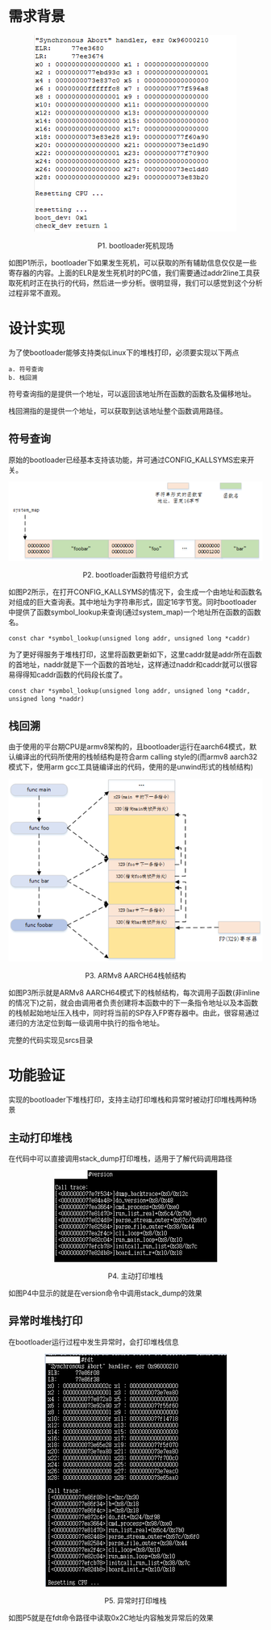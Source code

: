 # 需求背景

<div align="center"><img src="images/uboot_crash_scene.png"></div>

<p align="center">P1. bootloader死机现场</p>

如图P1所示，bootloader下如果发生死机，可以获取的所有辅助信息仅仅是一些寄存器的内容。上面的ELR是发生死机时的PC值，我们需要通过addr2line工具获取死机时正在执行的代码，然后进一步分析。很明显得，我们可以感觉到这个分析过程非常不直观。

# 设计实现

为了使bootloader能够支持类似Linux下的堆栈打印，必须要实现以下两点

```
a. 符号查询
b. 栈回溯
```

符号查询指的是提供一个地址，可以返回该地址所在函数的函数名及偏移地址。

栈回溯指的是提供一个地址，可以获取到达该地址整个函数调用路径。

## 符号查询

原始的bootloader已经基本支持该功能，并可通过CONFIG_KALLSYMS宏来开关。

<div align="center"><img src="images/uboot_map.png"></div>

<p align="center">P2. bootloader函数符号组织方式</p>

如图P2所示，在打开CONFIG_KALLSYMS的情况下，会生成一个由地址和函数名对组成的巨大查询表。其中地址为字符串形式，固定16字节宽。同时bootloader中提供了函数symbol_lookup来查询(通过system_map)一个地址所在函数的函数名。

```
const char *symbol_lookup(unsigned long addr, unsigned long *caddr)
```

为了更好得服务于堆栈打印，这里将函数更新如下，这里caddr就是addr所在函数的首地址，naddr就是下一个函数的首地址，这样通过naddr和caddr就可以很容易得得知caddr函数的代码段长度了。

```
const char *symbol_lookup(unsigned long addr, unsigned long *caddr, unsigned long *naddr)
```

## 栈回溯

由于使用的平台期CPU是armv8架构的，且bootloader运行在aarch64模式，默认编译出的代码所使用的栈帧结构是符合arm calling style的(而armv8 aarch32模式下，使用arm gcc工具链编译出的代码，使用的是unwind形式的栈帧结构)

<div align="center"><img src="images/arm64_aarch64_stack.png"></div>

<p align="center">P3. ARMv8 AARCH64栈帧结构</p>

如图P3所示就是ARMv8 AARCH64模式下的栈帧结构，每次调用子函数(非inline的情况下)之前，就会由调用者负责创建将本函数中的下一条指令地址以及本函数的栈帧起始地址压入栈中，同时将当前的SP存入FP寄存器中。由此，很容易通过递归的方法定位到每一级调用中执行的指令地址。

完整的代码实现见srcs目录



# 功能验证

实现的bootloader下堆栈打印，支持主动打印堆栈和异常时被动打印堆栈两种场景

## 主动打印堆栈

在代码中可以直接调用stack_dump打印堆栈，适用于了解代码调用路径

<div align="center"><img src="images/stack_dump.png"></div>
<p align="center">P4. 主动打印堆栈</p>

如图P4中显示的就是在version命令中调用stack_dump的效果

## 异常时堆栈打印

在bootloader运行过程中发生异常时，会打印堆栈信息

<div align="center"><img src="images/exception_stack_dump.png"></div>
<p align="center">P5. 异常时打印堆栈</p>

如图P5就是在fdt命令路径中读取0x2C地址内容触发异常后的效果